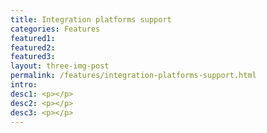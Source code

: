 ```yaml
---
title: Integration platforms support
categories: Features
featured1:
featured2:
featured3:
layout: three-img-post
permalink: /features/integration-platforms-support.html
intro:
desc1: <p></p>
desc2: <p></p>
desc3: <p></p>
---
```

